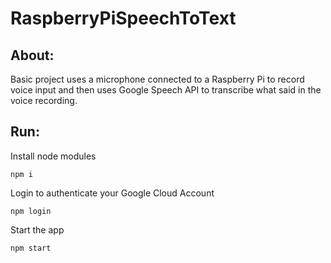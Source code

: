 # RaspberryPiSpeechToText


## About:
Basic project uses a microphone connected to a Raspberry Pi to record voice input and then uses Google Speech API to transcribe what said in the voice recording.

## Run:
Install node modules
```
npm i
```

Login to authenticate your Google Cloud Account 
```
npm login
```

Start the app
```
npm start
```
